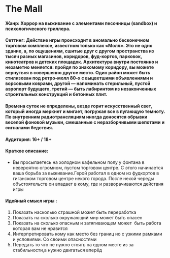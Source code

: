 # **The Mall**
#### **Жанр:** Хоррор на выживание с элементами песочницы (sandbox) и психологического триллера.  
#### **Сеттинг:** Действие игры происходит в аномально бесконечном торговом комплексе, известном только как «Молл». Это не одно здание, а, по ощущениям, сшитые друг с другом пространства из тысяч разных магазинов, коридоров, фуд-кортов, парковок, кинотеатров и детских площадок. Архитектура внутри постоянно и незаметно меняется: пройдя по знакомому коридору, вы можете вернуться в совершенно другое место. Один район может быть стилизован под ретро-молл 80-х с выцветшими объявлениями и ворсовыми коврами, другой — напоминать стерильный, пустой аэропорт будущего, третий — быть лабиринтом из незаконченных строительных конструкций и бетонных плит.

#### Времена суток не определены, везде горит искусственный свет, который иногда меркнет и мигает, погружая все в пугающую темноту. По внутренним радиотрансляциям иногда доносятся обрывки веселой фоновой музыки, смешанные с неразборчивыми шепотами и сигналами бедствия.

#### **Аудитория:** 16+ / 18+
 
#### **Краткое описание:** 
- Вы просыпаетесь на холодном кафельном полу у фонтана в невероятно огромном, пустом торговом центре. С этого начинается ваша борьба за выживание.Герой работал в одном из фудкортов в гиганском торговом центре некого города. После некой череды объстоятельств он впадает в кому, где и разворачиваются действия игры

#### **Идейный смысл игры :**
1. Показать насколько страшной может быть переработка
2. Показать на сколько окружающий мир может быть опасен
3. Показать на сколько опасным и затягивающем может  быть работа которая вам не нравится
4. Интерпретировать кому как место без границ но с узкими рамками и условиями. Со своими опасностями 
5. Передать то что не нужно стоять на одном месте из за стабильности,а нужно двигаться вперёд